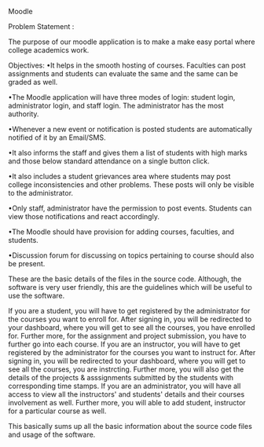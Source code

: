 Moodle

Problem Statement :

The purpose of our moodle application is to make a make easy portal where college academics work.
 
Objectives: 
•It helps in the smooth hosting of courses. Faculties can post assignments and students can evaluate the same and the same can be graded  as well.

•The Moodle application will have three modes of login: student login, administrator login, and staff login. The administrator has the most authority.

•Whenever a new event or notification is posted students are automatically notified of it by an Email/SMS.

•It also informs the staff and gives them a list of students with high marks and those below standard attendance on a single button click.

•It also includes a student grievances area where students may post college inconsistencies and other problems. These posts will only be visible to the administrator.

•Only staff, administrator have the permission to post events. Students can view those notifications and react accordingly.

•The Moodle should have provision for adding courses, faculties, and students.

•Discussion forum for discussing on topics pertaining to course should also be present.

These are the basic details of the files in the source code.
Although, the software is very user friendly, this are the guidelines which will be useful to use the software.

If you are a student, you will have to get registered by the administrator for the courses you want to enroll for. After signing in, you will be redirected to your dashboard, where you will get to see all the courses, you have enrolled for. Further more, for the assignment and project submission, you have to further go into each course.
If you are an instructor, you will have to get registered by the administrator for the courses you want to instruct for. After signing in, you will be redirected to your dashboard, where you will get to see all the courses, you are instrcting. Further more, you will also get the details of the projects & asssignments submitted by the students with corresponding time stamps.
If you are an administrator, you will have all access to view all the instructors' and students' details and their courses involvement as well. Further more, you will able to add student, instructor for a particular course as well.

This basically sums up all the basic information about the source code files and usage of the software.
